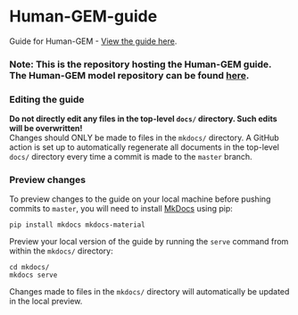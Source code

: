 # Human-GEM-guide

Guide for Human-GEM - [View the guide here](https://sysbiochalmers.github.io/Human-GEM-guide).

### Note: This is the repository hosting the Human-GEM **guide**. The Human-GEM **model** repository can be found [here](https://github.com/SysBioChalmers/Human-GEM).

### Editing the guide

**Do not directly edit any files in the top-level `docs/` directory. Such edits will be overwritten!**  
Changes should ONLY be made to files in the `mkdocs/` directory. A GitHub action is set up to automatically regenerate all documents in the top-level `docs/` directory every time a commit is made to the `master` branch.

### Preview changes

To preview changes to the guide on your local machine before pushing commits to `master`, you will need to install [MkDocs](https://www.mkdocs.org/) using pip:

```
pip install mkdocs mkdocs-material
```

Preview your local version of the guide by running the `serve` command from within the `mkdocs/` directory:

```
cd mkdocs/
mkdocs serve
```

Changes made to files in the `mkdocs/` directory will automatically be updated in the local preview.
